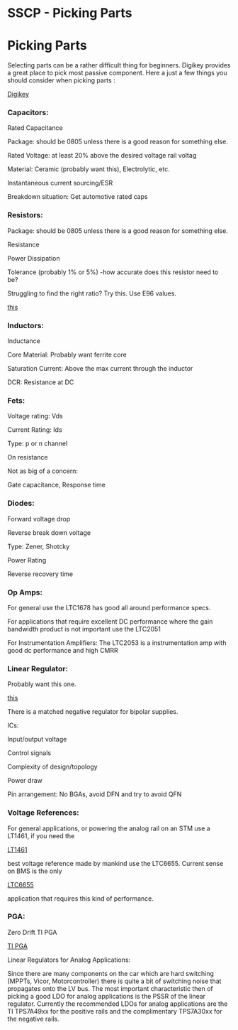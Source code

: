 # SSCP - Picking Parts

# Picking Parts

Selecting parts can be a rather difficult thing for beginners. Digikey provides a great place to pick most passive component. Here a just a few things you should consider when picking parts :

[ Digikey](http://www.digikey.com/)

### Capacitors:

[](#h.oe372lk67h36)

Rated Capacitance

Package: should be 0805 unless there is a good reason for something else.

Rated Voltage: at least 20% above the desired voltage rail voltag

Material: Ceramic (probably want this), Electrolytic, etc.

Instantaneous current sourcing/ESR

Breakdown situation: Get automotive rated caps

### Resistors:

[](#h.kuh18j5gwry0)

Package: should be 0805 unless there is a good reason for something else.

Resistance

Power Dissipation

Tolerance (probably 1% or 5%) -how accurate does this resistor need to be?

Struggling to find the right ratio? Try this. Use E96 values.

[ this](http://jansson.us/resistors.html)

### Inductors:

[](#h.mkib3fnezlng)

Inductance

Core Material: Probably want ferrite core

Saturation Current: Above the max current through the inductor

DCR: Resistance at DC

### Fets:

[](#h.ax2oqknkg76h)

Voltage rating: Vds

Current Rating: Ids

Type: p or n channel

On resistance

Not as big of a concern:

Gate capacitance, Response time

### Diodes:

[](#h.mwi5pq2d2655)

Forward voltage drop

Reverse break down voltage

Type: Zener, Shotcky

Power Rating

Reverse recovery time

### Op Amps:

[](#h.l9nobvx4h23i)

For general use the LTC1678 has good all around performance specs.

For applications that require excellent DC performance where the gain bandwidth product is not important use the LTC2051

For Instrumentation Amplifiers: The LTC2053 is a instrumentation amp with good dc performance and high CMRR

### Linear Regulator:

[](#h.yj8ziaz3ijg7)

Probably want this one.

[ this](http://www.ti.com/product/tps7a4901)

There is a matched negative regulator for bipolar supplies. 

ICs:

Input/output voltage

Control signals

Complexity of design/topology

Power draw

Pin arrangement: No BGAs, avoid DFN and try to avoid QFN

### Voltage References:

[](#h.ehxv92l7tdwf)

For general applications, or powering the analog rail on an STM use a LT1461, if you need the

[LT1461](http://cds.linear.com/docs/Datasheet/1461f.pdf)

best voltage reference made by mankind use the LTC6655. Current sense on BMS is the only 

[ LTC6655](http://cds.linear.com/docs/Datasheet/6655fa.pdf)

application that requires this kind of performance. 

### PGA:

[](#h.jiolt1jtuljq)

Zero Drift TI PGA

[ TI PGA](http://www.ti.com/lit/ds/symlink/pga112.pdf)

Linear Regulators for Analog Applications:

Since there are many components on the car which are hard switching (MPPTs, Vicor, Motorcontroller) there is quite a bit of switching noise that propagates onto the LV bus. The most important characteristic then of picking a good LDO for analog applications is the PSSR of the linear regulator. Currently the recommended LDOs for analog applications are the TI TPS7A49xx for the positive rails and the complimentary TPS7A30xx for the negative rails. 

